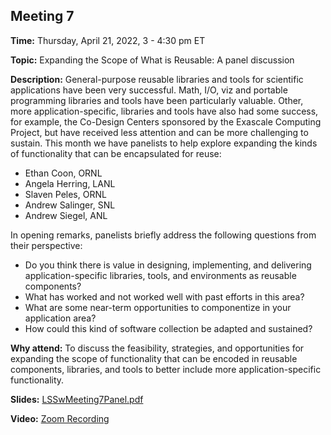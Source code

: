 ## Meeting 7

**Time:** Thursday, April 21, 2022, 3 - 4:30 pm ET

**Topic:** Expanding the Scope of What is Reusable: A panel discussion

**Description:** General-purpose reusable libraries and tools for scientific applications have been very successful.  Math, I/O, viz and portable programming libraries and tools have been particularly valuable.  Other, more application-specific, libraries and tools have also had some success, for example, the Co-Design Centers sponsored by the Exascale Computing Project, but have received less attention and can be more challenging to sustain.  This month we have panelists to help explore expanding the kinds of functionality that can be encapsulated for reuse:

- Ethan Coon, ORNL
- Angela Herring, LANL
- Slaven Peles, ORNL
- Andrew Salinger, SNL
- Andrew Siegel, ANL

In opening remarks, panelists briefly address the following questions from their perspective:
- Do you think there is value in designing, implementing, and delivering application-specific libraries, tools, and environments as reusable components?
- What has worked and not worked well with past efforts in this area?
- What are some near-term opportunities to componentize in your application area?
- How could this kind of software collection be adapted and sustained?

**Why attend:** To discuss the feasibility, strategies, and opportunities for expanding the scope of functionality that can be encoded in reusable components, libraries, and tools to better include more application-specific functionality.

**Slides:** [LSSwMeeting7Panel.pdf](../files/LSSwMeeting7Panel.pdf)

**Video:** [Zoom Recording](https://exascaleproject.zoomgov.com/rec/share/VYImNihnVX2Iv3iFz-Ot6_SYVUkM-BlaynTGKlJ147ClOr-FJU_Y4S2w1yYLrrOw.uz-NDZbXMA3cbsBM)
